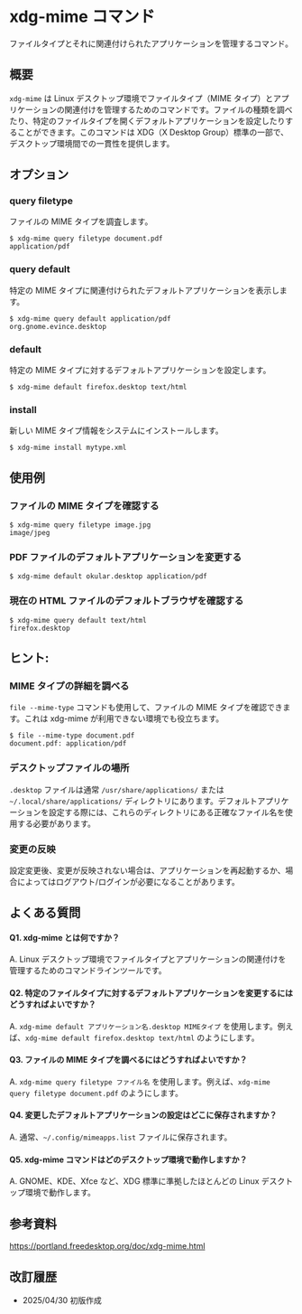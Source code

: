 # xdg-mime コマンド

ファイルタイプとそれに関連付けられたアプリケーションを管理するコマンド。

## 概要

`xdg-mime` は Linux デスクトップ環境でファイルタイプ（MIME タイプ）とアプリケーションの関連付けを管理するためのコマンドです。ファイルの種類を調べたり、特定のファイルタイプを開くデフォルトアプリケーションを設定したりすることができます。このコマンドは XDG（X Desktop Group）標準の一部で、デスクトップ環境間での一貫性を提供します。

## オプション

### **query filetype**

ファイルの MIME タイプを調査します。

```console
$ xdg-mime query filetype document.pdf
application/pdf
```

### **query default**

特定の MIME タイプに関連付けられたデフォルトアプリケーションを表示します。

```console
$ xdg-mime query default application/pdf
org.gnome.evince.desktop
```

### **default**

特定の MIME タイプに対するデフォルトアプリケーションを設定します。

```console
$ xdg-mime default firefox.desktop text/html
```

### **install**

新しい MIME タイプ情報をシステムにインストールします。

```console
$ xdg-mime install mytype.xml
```

## 使用例

### ファイルの MIME タイプを確認する

```console
$ xdg-mime query filetype image.jpg
image/jpeg
```

### PDF ファイルのデフォルトアプリケーションを変更する

```console
$ xdg-mime default okular.desktop application/pdf
```

### 現在の HTML ファイルのデフォルトブラウザを確認する

```console
$ xdg-mime query default text/html
firefox.desktop
```

## ヒント:

### MIME タイプの詳細を調べる

`file --mime-type` コマンドも使用して、ファイルの MIME タイプを確認できます。これは xdg-mime が利用できない環境でも役立ちます。

```console
$ file --mime-type document.pdf
document.pdf: application/pdf
```

### デスクトップファイルの場所

`.desktop` ファイルは通常 `/usr/share/applications/` または `~/.local/share/applications/` ディレクトリにあります。デフォルトアプリケーションを設定する際には、これらのディレクトリにある正確なファイル名を使用する必要があります。

### 変更の反映

設定変更後、変更が反映されない場合は、アプリケーションを再起動するか、場合によってはログアウト/ログインが必要になることがあります。

## よくある質問

#### Q1. xdg-mime とは何ですか？
A. Linux デスクトップ環境でファイルタイプとアプリケーションの関連付けを管理するためのコマンドラインツールです。

#### Q2. 特定のファイルタイプに対するデフォルトアプリケーションを変更するにはどうすればよいですか？
A. `xdg-mime default アプリケーション名.desktop MIMEタイプ` を使用します。例えば、`xdg-mime default firefox.desktop text/html` のようにします。

#### Q3. ファイルの MIME タイプを調べるにはどうすればよいですか？
A. `xdg-mime query filetype ファイル名` を使用します。例えば、`xdg-mime query filetype document.pdf` のようにします。

#### Q4. 変更したデフォルトアプリケーションの設定はどこに保存されますか？
A. 通常、`~/.config/mimeapps.list` ファイルに保存されます。

#### Q5. xdg-mime コマンドはどのデスクトップ環境で動作しますか？
A. GNOME、KDE、Xfce など、XDG 標準に準拠したほとんどの Linux デスクトップ環境で動作します。

## 参考資料

https://portland.freedesktop.org/doc/xdg-mime.html

## 改訂履歴

- 2025/04/30 初版作成